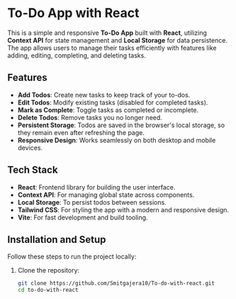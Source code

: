# To-Do App with React

This is a simple and responsive **To-Do App** built with **React**, utilizing **Context API** for state management and **Local Storage** for data persistence. The app allows users to manage their tasks efficiently with features like adding, editing, completing, and deleting tasks.

## Features

- **Add Todos**: Create new tasks to keep track of your to-dos.
- **Edit Todos**: Modify existing tasks (disabled for completed tasks).
- **Mark as Complete**: Toggle tasks as completed or incomplete.
- **Delete Todos**: Remove tasks you no longer need.
- **Persistent Storage**: Todos are saved in the browser's local storage, so they remain even after refreshing the page.
- **Responsive Design**: Works seamlessly on both desktop and mobile devices.

## Tech Stack

- **React**: Frontend library for building the user interface.
- **Context API**: For managing global state across components.
- **Local Storage**: To persist todos between sessions.
- **Tailwind CSS**: For styling the app with a modern and responsive design.
- **Vite**: For fast development and build tooling.

## Installation and Setup

Follow these steps to run the project locally:

1. Clone the repository:
   ```bash
   git clone https://github.com/Smitgajera10/To-do-with-react.git
   cd to-do-with-react
